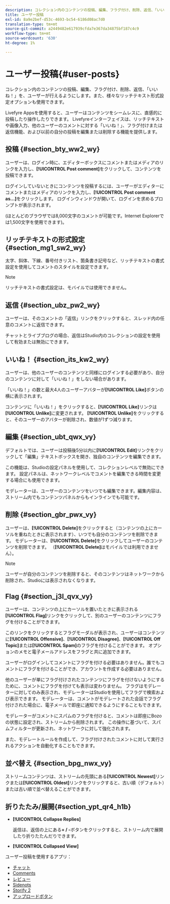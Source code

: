 ```yaml
---
description: コレクション内のコンテンツの投稿、編集、フラグ付け、削除、返信、「いいね！」を、ユーザーが行えるようにします。また、様々なリッチテキスト形式設定オプションも使用できます。
title: ユーザー投稿
exl-id: 8a9e2bef-d53c-4693-bc54-6186d08ac7d0
translation-type: tm+mt
source-git-commit: a2449482e617939cfda7e367da34875bf187c4c9
workflow-type: tm+mt
source-wordcount: '630'
ht-degree: 1%

---
```


# ユーザー投稿{#user-posts}

コレクション内のコンテンツの投稿、編集、フラグ付け、削除、返信、「いいね！」を、ユーザーが行えるようにします。また、様々なリッチテキスト形式設定オプションも使用できます。

Livefyre Appsを使用すると、ユーザーはコンテンツをシームレスに、直感的に投稿したり操作したりできます。 Livefyreインターフェイスは、リッチテキストや画像入力、他のユーザーのコメントに対する「いいね！」、フラグ付けまたは返信機能、および以前の自分の投稿を編集または削除する機能を提供します。

## 投稿 {#section_bty_ww2_wy}

ユーザーは、ログイン時に、エディターボックスにコメントまたはメディアのリンクを入力し、**[!UICONTROL Post comment]**&#x200B;をクリックして、コンテンツを投稿できます。

ログインしていないときにコンテンツを投稿するには、ユーザーがエディターにコメントまたはメディアのリンクを入力し、**[!UICONTROL Post comment as…]**&#x200B;をクリックします。 ログインウィンドウが開いて、ログインを求めるプロンプトが表示されます。

(ほとんどのブラウザでは8,000文字のコメントが可能です。Internet Explorerでは1,500文字を使用できます)。

## リッチテキストの形式設定{#section_mg1_sw2_wy}

太字、斜体、下線、番号付きリスト、箇条書き記号など、リッチテキストの書式設定を使用してコメントのスタイルを設定できます。

>[!NOTE]
>
>リッチテキストの書式設定は、モバイルでは使用できません。

## 返信 {#section_ubz_pw2_wy}

ユーザーは、そのコメントの「返信」リンクをクリックすると、スレッド内の任意のコメントに返信できます。

チャットとライブブログの場合、返信はStudio内のコレクションの設定を使用して有効または無効にできます。

## いいね！ {#section_its_kw2_wy}

ユーザーは、他のユーザーのコンテンツと同様にログインする必要があり、自分のコンテンツに対して「いいね！」をしない場合があります。

「いいね！」の数と最大4人のユーザーアバターが&#x200B;**[!UICONTROL Like]**&#x200B;ボタンの横に表示されます。

コンテンツに「いいね！」をクリックすると、**[!UICONTROL Like]**&#x200B;リンクは&#x200B;**[!UICONTROL Unlike]**&#x200B;に変更されます。 **[!UICONTROL Unlike]**&#x200B;をクリックすると、そのユーザーのアバターが削除され、数値が1ずつ減ります。

## 編集 {#section_ubt_qwx_vy}

デフォルトでは、ユーザーは投稿後5分以内に&#x200B;**[!UICONTROL Edit]**&#x200B;リンクをクリックして「編集」テキストボックスを開き、独自のコンテンツを編集できます。

この機能は、Studioの設定パネルを使用して、コレクションレベルで無効にできます。 設定パネルは、ネットワークレベルでコメントを編集できる時間を変更する場合にも使用できます。

モデレーターは、ユーザーのコンテンツをいつでも編集できます。編集内容は、ストリーム内でもコンテンツパネルからもインラインでも可能です。

## 削除 {#section_gbr_pwx_vy}

ユーザーは、**[!UICONTROL Delete]**&#x200B;をクリックすると（コンテンツの上にカーソルを重ねたときに表示されます）、いつでも自分のコンテンツを削除できます。 モデレーターは、**[!UICONTROL Delete]**&#x200B;をクリックしてユーザーのコンテンツを削除できます。 （**[!UICONTROL Delete]**&#x200B;はモバイルでは利用できません）。

>[!NOTE]
>
>ユーザーが自分のコンテンツを削除すると、そのコンテンツはネットワークから削除され、Studioには表示されなくなります。

## Flag {#section_j3l_qvx_vy}

ユーザーは、コンテンツの上にカーソルを置いたときに表示される&#x200B;**[!UICONTROL Flag]**&#x200B;リンクをクリックして、別のユーザーのコンテンツにフラグを付けることができます。

このリンクをクリックするとフラグモーダルが表示され、ユーザーはコンテンツに&#x200B;**[!UICONTROL Offensive]**、**[!UICONTROL Disagree]**、**[!UICONTROL Off Topic]**&#x200B;または&#x200B;**[!UICONTROL Spam]**&#x200B;のフラグを付けることができます。 オプションのメモと電子メールアドレスをフラグと共に追加できます。

ユーザーがログインしてコメントにフラグを付ける必要はありません。誰でもコメントにフラグを付けることができ、アカウントを作成する必要はありません。

他のユーザーが単にフラグ付けされたコンテンツにフラグを付けないようにするために、コメントにフラグを付けても表示は変わりません。 フラグはモデレーターに対してのみ表示され、モデレーターはStudioを使用してフラグで検索および表示できます。 モデレーターは、コメントがモデレートされた会話でフラグ付けされた場合に、電子メールで即座に通知できるようにすることもできます。

モデレーターがコメントにスパムのフラグを付けると、コメントは即座にBozoの状態に設定され、ストリームから削除されます。 この操作に基づいて、スパムフィルターが更新され、ネットワークに対して強化されます。

また、モデレートルールを作成して、フラグ付けされたコメントに対して実行されるアクションを自動化することもできます。

## 並べ替え {#section_bpg_nwx_vy}

ストリームコンテンツは、ストリームの先頭にある&#x200B;**[!UICONTROL Newest]**&#x200B;リンクまたは&#x200B;**[!UICONTROL Oldest]**&#x200B;リンクをクリックすると、古い順（デフォルト）または古い順で並べ替えることができます。

## 折りたたみ/展開{#section_ypt_qr4_h1b}

* **[!UICONTROL Collapse Replies]**

   返信は、返信の上にある&#x200B;**+ / -**&#x200B;ボタンをクリックすると、ストリーム内で展開したり折りたたんだりできます。

* **[!UICONTROL Collapsed View]**



ユーザー投稿を使用するアプリ：

* [チャット](/help/using/c-about-apps/c-chat-app/c-chat-app.md#c_chat_app)
* [Comments](/help/using/c-about-apps/c-comments/c-comments.md)
* [レビュー](/help/using/c-about-apps/c-reviews-app/c-reviews-app.md#c_reviews_app)
* [Sidenots](/help/using/c-about-apps/c-sidenotes-app/c-sidenotes-app.md#c_sidenotes_app)
* [Storify 2](/help/using/c-about-apps/c-storify2/c-storify2.md#c_storify2)
* [アップロードボタン](/help/using/c-about-apps/c-upload-button-app/c-upload-button-app.md#c_upload_button_app)
